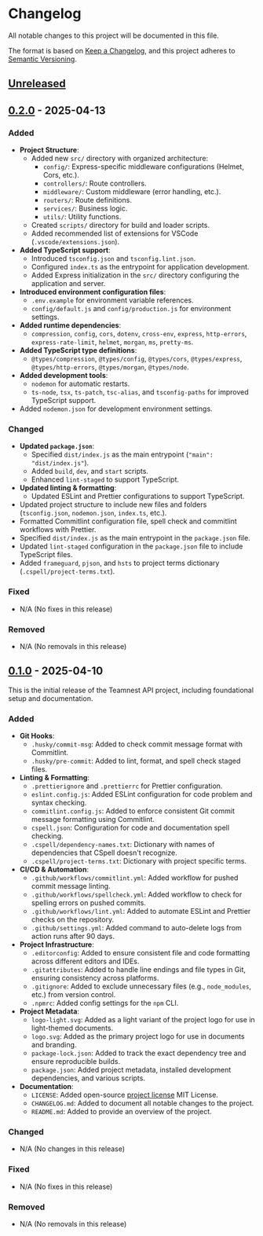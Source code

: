 <!-- @format -->

# Changelog

All notable changes to this project will be documented in this file.

The format is based on [Keep a Changelog](https://keepachangelog.com/en/1.0.0/), and this project adheres to
[Semantic Versioning](https://semver.org/spec/v2.0.0.html).

## [Unreleased]

## [0.2.0] - 2025-04-13

### Added

- **Project Structure**:
  - Added new `src/` directory with organized architecture:
    - `config/`: Express-specific middleware configurations (Helmet, Cors, etc.).
    - `controllers/`: Route controllers.
    - `middleware/`: Custom middleware (error handling, etc.).
    - `routers/`: Route definitions.
    - `services/`: Business logic.
    - `utils/`: Utility functions.
  - Created `scripts/` directory for build and loader scripts.
  - Added recommended list of extensions for VSCode (`.vscode/extensions.json`).
- **Added TypeScript support**:
  - Introduced `tsconfig.json` and `tsconfig.lint.json`.
  - Configured `index.ts` as the entrypoint for application development.
  - Added Express initialization in the `src/` directory configuring the application and server.
- **Introduced environment configuration files**:
  - `.env.example` for environment variable references.
  - `config/default.js` and `config/production.js` for environment settings.
- **Added runtime dependencies**:
  - `compression`, `config`, `cors`, `dotenv`, `cross-env`, `express`, `http-errors`, `express-rate-limit`, `helmet`,
    `morgan`, `ms`, `pretty-ms`.
- **Added TypeScript type definitions**:
  - `@types/compression`, `@types/config`, `@types/cors`, `@types/express`, `@types/http-errors`, `@types/morgan`,
    `@types/node`.
- **Added development tools**:
  - `nodemon` for automatic restarts.
  - `ts-node`, `tsx`, `ts-patch`, `tsc-alias`, and `tsconfig-paths` for improved TypeScript support.
- Added `nodemon.json` for development environment settings.

### Changed

- **Updated `package.json`**:
  - Specified `dist/index.js` as the main entrypoint (`"main": "dist/index.js"`).
  - Added `build`, `dev`, and `start` scripts.
  - Enhanced `lint-staged` to support TypeScript.
- **Updated linting & formatting**:
  - Updated ESLint and Prettier configurations to support TypeScript.
- Updated project structure to include new files and folders (`tsconfig.json`, `nodemon.json`, `index.ts`, etc.).
- Formatted Commitlint configuration file, spell check and commitlint workflows with Prettier.
- Specified `dist/index.js` as the main entrypoint in the `package.json` file.
- Updated `lint-staged` configuration in the `package.json` file to include TypeScript files.
- Added `frameguard`, `pjson`, and `hsts` to project terms dictionary (`.cspell/project-terms.txt`).

### Fixed

- N/A (No fixes in this release)

### Removed

- N/A (No removals in this release)

## [0.1.0] - 2025-04-10

This is the initial release of the Teamnest API project, including foundational setup and documentation.

### Added

- **Git Hooks**:
  - `.husky/commit-msg`: Added to check commit message format with Commitlint.
  - `.husky/pre-commit`: Added to lint, format, and spell check staged files.
- **Linting & Formatting**:
  - `.prettierignore` and `.prettierrc` for Prettier configuration.
  - `eslint.config.js`: Added ESLint configuration for code problem and syntax checking.
  - `commitlint.config.js`: Added to enforce consistent Git commit message formatting using Commitlint.
  - `cspell.json`: Configuration for code and documentation spell checking.
  - `.cspell/dependency-names.txt`: Dictionary with names of dependencies that CSpell doesn't recognize.
  - `.cspell/project-terms.txt`: Dictionary with project specific terms.
- **CI/CD & Automation**:
  - `.github/workflows/commitlint.yml`: Added workflow for pushed commit message linting.
  - `.github/workflows/spellcheck.yml`: Added workflow to check for spelling errors on pushed commits.
  - `.github/workflows/lint.yml`: Added to automate ESLint and Prettier checks on the repository.
  - `.github/settings.yml`: Added command to auto-delete logs from action runs after 90 days.
- **Project Infrastructure**:
  - `.editorconfig`: Added to ensure consistent file and code formatting across different editors and IDEs.
  - `.gitattributes`: Added to handle line endings and file types in Git, ensuring consistency across platforms.
  - `.gitignore`: Added to exclude unnecessary files (e.g., `node_modules`, etc.) from version control.
  - `.npmrc`: Added config settings for the `npm` CLI.
- **Project Metadata**:
  - `logo-light.svg`: Added as a light variant of the project logo for use in light-themed documents.
  - `logo.svg`: Added as the primary project logo for use in documents and branding.
  - `package-lock.json`: Added to track the exact dependency tree and ensure reproducible builds.
  - `package.json`: Added project metadata, installed development dependencies, and various scripts.
- **Documentation**:
  - `LICENSE`: Added open-source [project license](./LICENSE) MIT License.
  - `CHANGELOG.md`: Added to document all notable changes to the project.
  - `README.md`: Added to provide an overview of the project.

### Changed

- N/A (No changes in this release)

### Fixed

- N/A (No fixes in this release)

### Removed

- N/A (No removals in this release)

[Unreleased]: https://github.com/mister-fix/teamnest-api/compare/v0.2.0...HEAD
[0.2.0]: https://github.com/mister-fix/teamnest-api/compare/v0.1.0...v0.2.0
[0.1.0]: https://github.com/mister-fix/teamnest-api/releases/tag/v0.1.0

